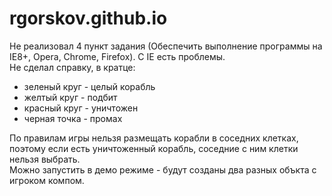 # rgorskov.github.io

Не реализовал 4 пункт задания (Обеспечить выполнение программы на IE8+, Opera, Chrome, Firefox). С IE есть проблемы.  
Не сделал справку, в кратце:  

 - зеленый круг - целый корабль
 - желтый круг - подбит
 - красный круг - уничтожен
 - черная точка - промах

По правилам игры нельзя размещать корабли в соседних клетках, поэтому если есть уничтоженный корабль, соседние с ним клетки нельзя выбрать.  
Можно запустить в демо режиме - будут созданы два разных объкта с игроком компом.